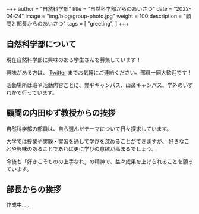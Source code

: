+++
author = "自然科学部"
title = "自然科学部からのあいさつ"
date = "2022-04-24"
image = "img/blog/group-photo.jpg"
weight = 100
description = "顧問と部長からのあいさつ"
tags = [
    "greeting",
]
+++

## 自然科学部について

現在自然科学部に興味のある学生さんを募集しています！

興味がある方は、 [Twitter](https://twitter.com/HGU_Ns) までお気軽にご連絡ください。部員一同大歓迎です！

活動場所は班や活動内容ごとに、豊平キャンパス、山鼻キャンパス、学外のいずれかで行っています。

## 顧問の内田ゆず教授からの挨拶

自然科学部の部員は、自ら選んだテーマについて日々探求しています。

大学では授業や実験・実習を通して学びを深めることができますが、
好きなことや興味のあることであれば更に学びの意欲が高まるでしょう。

今後も「好きこそものの上手なれ」の精神で、益々成果を上げられることを願っています。

## 部長からの挨拶

作成中……
